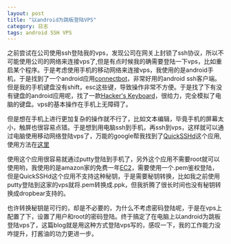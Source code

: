 ```yaml
---
layout: post 
title: "以android为跳板登陆VPS"
category: 日志
tags: android SSH VPS
---
```

之前尝试在公司使用ssh登陆我的vps，发现公司在网关上封锁了ssh协议，所以不可能使用公司的网络来连接vps了,但是有点时候我的确需要登陆一下vps，比如重启某个程序。于是考虑使用手机的移动网络来连接vps，我使用的是android手机，于是找到了一个android应用[connectbot](http://code.google.com/p/connectbot/)，非常好用的android ssh客户端。但是我的手机键盘没有shift，esc这些键，导致操作非常不方便。于是找了下有没有键盘的android应用呢，找了一款[Hacker's Keyboard](https://play.google.com/store/apps/details?id=org.pocketworkstation.pckeyboard&hl=en)，很给力，完全模拟了电脑的键盘。vps的基本操作在手机上无障碍了。

但是想在手机上进行更加复杂的操作就不行了，比如文本编辑，毕竟手机的屏幕太小，触屏也很容易点错。于是想到用电脑ssh到手机，再ssh到vps，这样就可以通过电脑使用移动网络登陆vps了，万能的google帮我找到了[QuickSSHd](https://play.google.com/store/apps/details?id=com.teslacoilsw.quicksshd&hl=en)这个应用,使用方法在[这里](http://sumoudou.org/How%20to%20ssh%20into%20an%20Android%20phone%20over%20USB.html)

使用这个应用很容易就通过putty登陆到手机了，另外这个应用不需要root就可以使用哟，我使用的是amazon家的免费一年[EC2](http://aws.amazon.com/cn/ec2/)，需要使用一个.pem鉴权登陆，但是QuickSSHd这个应用不支持这种秘钥，于是需要秘钥转换，比如我之前使用putty登陆到这家的vps就将.pem转换成.ppk，但我折腾了很长时间也没有秘钥转换成dropbear支持的。

也许转换秘钥是可行的，却是不必要的，为什么不考虑密码登陆呢，于是在vps上配置了下，设置了用户和root的密码登陆。终于搞定了在电脑上以android为跳板登陆vps了，这篇blog就是用这种方式登陆vps写的，感叹一下，我的工作能力没咋提升，打酱油的功力更进一步。


